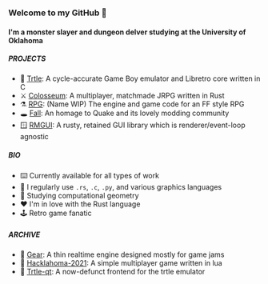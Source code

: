 ### Welcome to my GitHub 👋

#### I'm a monster slayer and dungeon delver studying at the University of Oklahoma

##### PROJECTS

- 🐢 [Trtle](https://github.com/chaynabors/trtle): A cycle-accurate Game Boy emulator and Libretro core written in C
- ⚔️ [Colosseum](https://github.com/chaynabors/colosseum): A multiplayer, matchmade JRPG written in Rust
- ⚗️ [RPG](https://github.com/chaynabors/rpg): (Name WIP) The engine and game code for an FF style RPG
- 🕳️ [Fall](https://github.com/chaynabors/fall): An homage to Quake and its lovely modding community
- 🪟 [RMGUI](https://github.com/chaynabors/gui): A rusty, retained GUI library which is renderer/event-loop agnostic

##### BIO

- ⌨️ Currently available for all types of work
- 📓 I regularly use `.rs`, `.c`, `.py`, and various graphics languages
- 🌱 Studying computational geometry
- ❤️ I'm in love with the Rust language
- 🕹️ Retro game fanatic

##### ARCHIVE

- 🧰 [Gear](https://github.com/chaynabors/gear): A thin realtime engine designed mostly for game jams
- 🚧 [Hacklahoma-2021](https://github.com/chaynabors/hacklahoma-2021): A simple multiplayer game written in lua
- 🐢 [Trtle-qt](https://github.com/chaynabors/trtle-qt): A now-defunct frontend for the trtle emulator
 
